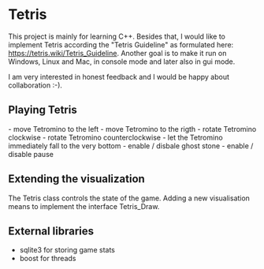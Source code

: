 # Tetris

This project is mainly for learning C++. Besides that, I would like to implement Tetris according the "Tetris Guideline" as formulated here:
https://tetris.wiki/Tetris_Guideline. Another goal is to make it run on Windows, Linux and Mac, in console mode and later also in gui mode. 

I am very interested in honest feedback and I would be happy about collaboration :-).

## Playing Tetris
<arrow left>  - move Tetromino to the left
<arrow rigth> - move Tetromino to the rigth
<arrow up>    - rotate Tetromino clockwise
<arrow down>  - rotate Tetromino counterclockwise
<space>       - let the Tetromino immediately fall to the very bottom
<g>           - enable / disbale ghost stone
<ESCAPE>      - enable / disable pause 


## Extending the visualization
The Tetris class controls the state of the game. Adding a new visualisation means to implement the interface Tetris_Draw.

## External libraries
- sqlite3 for storing game stats
- boost for threads
